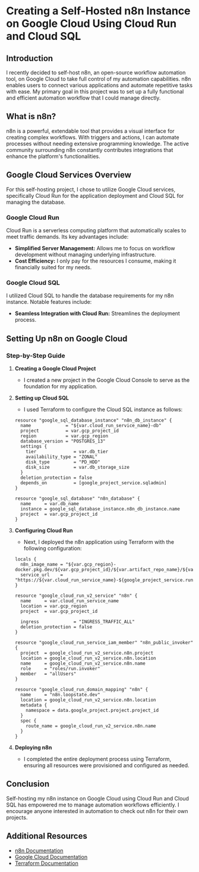 # Creating a Self-Hosted n8n Instance on Google Cloud Using Cloud Run and Cloud SQL

## Introduction

I recently decided to self-host n8n, an open-source workflow automation tool, on Google Cloud to take full control of my automation capabilities. n8n enables users to connect various applications and automate repetitive tasks with ease. My primary goal in this project was to set up a fully functional and efficient automation workflow that I could manage directly.

## What is n8n?

n8n is a powerful, extendable tool that provides a visual interface for creating complex workflows. With triggers and actions, I can automate processes without needing extensive programming knowledge. The active community surrounding n8n constantly contributes integrations that enhance the platform's functionalities.

## Google Cloud Services Overview

For this self-hosting project, I chose to utilize Google Cloud services, specifically Cloud Run for the application deployment and Cloud SQL for managing the database.

### Google Cloud Run

Cloud Run is a serverless computing platform that automatically scales to meet traffic demands. Its key advantages include:
- **Simplified Server Management:** Allows me to focus on workflow development without managing underlying infrastructure.
- **Cost Efficiency:** I only pay for the resources I consume, making it financially suited for my needs.

### Google Cloud SQL

I utilized Cloud SQL to handle the database requirements for my n8n instance. Notable features include:
- **Seamless Integration with Cloud Run:** Streamlines the deployment process.

## Setting Up n8n on Google Cloud

### Step-by-Step Guide

1. **Creating a Google Cloud Project**
   - I created a new project in the Google Cloud Console to serve as the foundation for my application.

2. **Setting up Cloud SQL**
   - I used Terraform to configure the Cloud SQL instance as follows:
   ```hcl
   resource "google_sql_database_instance" "n8n_db_instance" {
     name             = "${var.cloud_run_service_name}-db"
     project          = var.gcp_project_id
     region           = var.gcp_region
     database_version = "POSTGRES_13"
     settings {
       tier              = var.db_tier
       availability_type = "ZONAL"
       disk_type         = "PD_HDD"
       disk_size         = var.db_storage_size
     }
     deletion_protection = false
     depends_on          = [google_project_service.sqladmin]
   }

   resource "google_sql_database" "n8n_database" {
     name     = var.db_name
     instance = google_sql_database_instance.n8n_db_instance.name
     project  = var.gcp_project_id
   }
   ```

3. **Configuring Cloud Run**
   - Next, I deployed the n8n application using Terraform with the following configuration:
   ```hcl
   locals {
     n8n_image_name = "${var.gcp_region}-docker.pkg.dev/${var.gcp_project_id}/${var.artifact_repo_name}/${var.cloud_run_service_name}:latest"
     service_url    = "https://${var.cloud_run_service_name}-${google_project_service.run.project}.run.app"
   }

   resource "google_cloud_run_v2_service" "n8n" {
     name     = var.cloud_run_service_name
     location = var.gcp_region
     project  = var.gcp_project_id

     ingress             = "INGRESS_TRAFFIC_ALL"
     deletion_protection = false
   }

   resource "google_cloud_run_service_iam_member" "n8n_public_invoker" {
     project  = google_cloud_run_v2_service.n8n.project
     location = google_cloud_run_v2_service.n8n.location
     name     = google_cloud_run_v2_service.n8n.name
     role     = "roles/run.invoker"
     member   = "allUsers"
   }

   resource "google_cloud_run_domain_mapping" "n8n" {
     name     = "n8n.loopstate.dev"
     location = google_cloud_run_v2_service.n8n.location
     metadata {
       namespace = data.google_project.project.project_id
     }
     spec {
       route_name = google_cloud_run_v2_service.n8n.name
     }
   }
   ```

4. **Deploying n8n**
   - I completed the entire deployment process using Terraform, ensuring all resources were provisioned and configured as needed.

## Conclusion

Self-hosting my n8n instance on Google Cloud using Cloud Run and Cloud SQL has empowered me to manage automation workflows efficiently. I encourage anyone interested in automation to check out n8n for their own projects.

## Additional Resources
- [n8n Documentation](https://docs.n8n.io)
- [Google Cloud Documentation](https://cloud.google.com/docs)
- [Terraform Documentation](https://www.terraform.io/docs)
